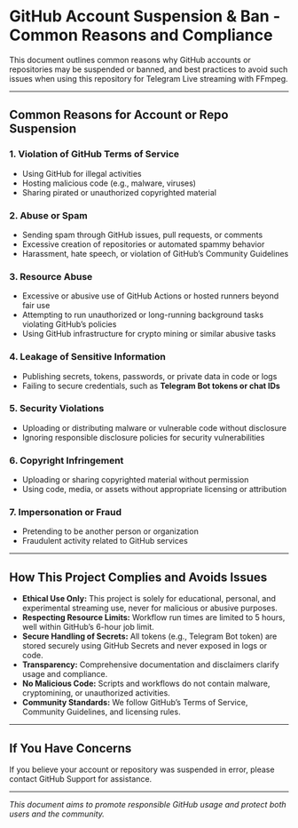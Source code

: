 # GitHub Account Suspension & Ban - Common Reasons and Compliance

This document outlines common reasons why GitHub accounts or repositories may be suspended or banned, and best practices to avoid such issues when using this repository for Telegram Live streaming with FFmpeg.

---

## Common Reasons for Account or Repo Suspension

### 1. **Violation of GitHub Terms of Service**

- Using GitHub for illegal activities  
- Hosting malicious code (e.g., malware, viruses)  
- Sharing pirated or unauthorized copyrighted material  

### 2. **Abuse or Spam**

- Sending spam through GitHub issues, pull requests, or comments  
- Excessive creation of repositories or automated spammy behavior  
- Harassment, hate speech, or violation of GitHub’s Community Guidelines  

### 3. **Resource Abuse**

- Excessive or abusive use of GitHub Actions or hosted runners beyond fair use  
- Attempting to run unauthorized or long-running background tasks violating GitHub’s policies  
- Using GitHub infrastructure for crypto mining or similar abusive tasks  

### 4. **Leakage of Sensitive Information**

- Publishing secrets, tokens, passwords, or private data in code or logs  
- Failing to secure credentials, such as **Telegram Bot tokens or chat IDs**  

### 5. **Security Violations**

- Uploading or distributing malware or vulnerable code without disclosure  
- Ignoring responsible disclosure policies for security vulnerabilities  

### 6. **Copyright Infringement**

- Uploading or sharing copyrighted material without permission  
- Using code, media, or assets without appropriate licensing or attribution  

### 7. **Impersonation or Fraud**

- Pretending to be another person or organization  
- Fraudulent activity related to GitHub services  

---

## How This Project Complies and Avoids Issues

- **Ethical Use Only:** This project is solely for educational, personal, and experimental streaming use, never for malicious or abusive purposes.  
- **Respecting Resource Limits:** Workflow run times are limited to 5 hours, well within GitHub’s 6-hour job limit.  
- **Secure Handling of Secrets:** All tokens (e.g., Telegram Bot token) are stored securely using GitHub Secrets and never exposed in logs or code.  
- **Transparency:** Comprehensive documentation and disclaimers clarify usage and compliance.  
- **No Malicious Code:** Scripts and workflows do not contain malware, cryptomining, or unauthorized activities.  
- **Community Standards:** We follow GitHub’s Terms of Service, Community Guidelines, and licensing rules.

---

## If You Have Concerns

If you believe your account or repository was suspended in error, please contact GitHub Support for assistance.

---

*This document aims to promote responsible GitHub usage and protect both users and the community.*
